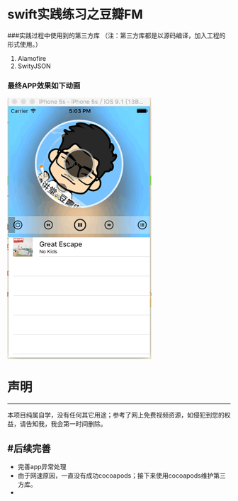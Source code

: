 # swift实践练习之豆瓣FM

###实践过程中使用到的第三方库
（注：第三方库都是以源码编译，加入工程的形式使用。）

1. Alamofire
2. SwityJSON


### 最终APP效果如下动画

![image](https://github.com/cms-0218/DBFM/raw/master/about.gif)



# 声明
---
本项目纯属自学，没有任何其它用途；参考了网上免费视频资源，如侵犯到您的权益，请告知我，我会第一时间删除。

#后续完善
---
* 完善app异常处理
* 由于网速原因，一直没有成功cocoapods；接下来使用cocoapods维护第三方库。
* 





